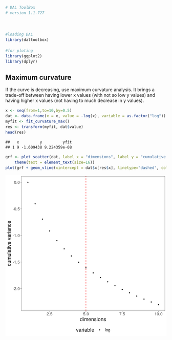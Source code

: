 
```r
# DAL ToolBox
# version 1.1.727



#loading DAL
library(daltoolbox) 

#for ploting
library(ggplot2)
library(dplyr)
```

## Maximum curvature
If the curve is decreasing, use maximum curvature analysis. 
It brings a trade-off between having lower x values (with not so low y values) and having higher x values (not having to much decrease in y values). 


```r
x <- seq(from=1,to=10,by=0.5)
dat <- data.frame(x = x, value = -log(x), variable = as.factor("log"))
myfit <- fit_curvature_max()
res <- transform(myfit, dat$value)
head(res)
```

```
##   x         y         yfit
## 1 9 -1.609438 9.224359e-08
```


```r
grf <- plot_scatter(dat, label_x = "dimensions", label_y = "cumulative variance", colors="black") + 
    theme(text = element_text(size=16))
plot(grf + geom_vline(xintercept = dat$x[res$x], linetype="dashed", color = "red", size=0.5))
```

![plot of chunk unnamed-chunk-3](fig/curvature_maximum/unnamed-chunk-3-1.png)

